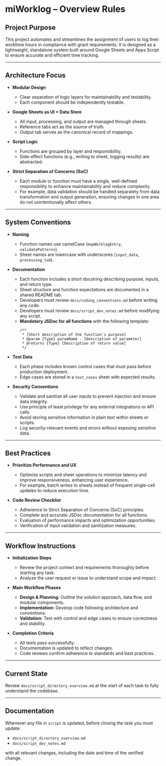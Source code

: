 # miWorklog – Overview Rules

## Project Purpose

This project automates and streamlines the assignment of users to log their worktime hours in compliance with grant requirements. It is designed as a lightweight, standalone system built around Google Sheets and Apps Script to ensure accurate and efficient time tracking.

---

## Architecture Focus

- **Modular Design**
  - Clear separation of logic layers for maintainability and testability.  
  - Each component should be independently testable.

- **Google Sheets as UI + Data Store**
  - All input, processing, and output are managed through sheets.  
  - Reference tabs act as the source of truth.  
  - Output tab serves as the canonical record of mappings.

- **Script Logic**
  - Functions are grouped by layer and responsibility.  
  - Side-effect functions (e.g., writing to sheet, logging results) are abstracted.

- **Strict Separation of Concerns (SoC)**
  - Each module or function must have a single, well-defined responsibility to enhance maintainability and reduce complexity.  
  - For example, data validation should be handled separately from data transformation and output generation, ensuring changes in one area do not unintentionally affect others.

---

## System Conventions

- **Naming**
  - Function names use camelCase (`mapWorklogEntry`, `validatePatterns`).  
  - Sheet names are lowercase with underscores (`input_data`, `processing_tab`).

- **Documentation**
  - Each function includes a short docstring describing purpose, inputs, and return type.  
  - Sheet structure and function expectations are documented in a shared README tab.  
  - Developers must review `docs/coding_conventions.md` before writing any code.  
  - Developers must review `docs/script_dev_notes.md` before modifying any script.  
  - **Mandatory JSDoc for all functions** with the following template:
    ```
    /**
     * [Short description of the function's purpose]
     * @param {Type} paramName - [Description of parameter]
     * @returns {Type} [Description of return value]
     */
    ```

- **Test Data**
  - Each phase includes known control cases that must pass before production deployment.  
  - Edge cases are stored in a `test_cases` sheet with expected results.

- **Security Conventions**
  - Validate and sanitize all user inputs to prevent injection and ensure data integrity.  
  - Use principle of least privilege for any external integrations or API calls.  
  - Avoid storing sensitive information in plain text within sheets or scripts.  
  - Log security-relevant events and errors without exposing sensitive data.

---

## Best Practices

- **Prioritize Performance and UX**
  - Optimize scripts and sheet operations to minimize latency and improve responsiveness, enhancing user experience.  
  - For example, batch writes to sheets instead of frequent single-cell updates to reduce execution time.

- **Code Review Checklist**
  - Adherence to Strict Separation of Concerns (SoC) principles.  
  - Complete and accurate JSDoc documentation for all functions.  
  - Evaluation of performance impacts and optimization opportunities.  
  - Verification of input validation and sanitization measures.

---

## Workflow Instructions

- **Initialization Steps**
  - Review the project context and requirements thoroughly before starting any task.  
  - Analyze the user request or issue to understand scope and impact.

- **Main Workflow Phases**
  - **Design & Planning:** Outline the solution approach, data flow, and modular components.  
  - **Implementation:** Develop code following architecture and conventions.  
  - **Validation:** Test with control and edge cases to ensure correctness and stability.

- **Completion Criteria**
  - All tests pass successfully.  
  - Documentation is updated to reflect changes.  
  - Code reviews confirm adherence to standards and best practices.

---

## Current State

Review `docs/script_directory_overview.md` at the start of each task to fully understand the codebase.

---

## Documentation

Whenever any file in `script` is updated, before closing the task you must update:

- `docs/script_directory_overview.md`  
- `docs/script_dev_notes.md`  

with all relevant changes, including the date and time of the verified change.
